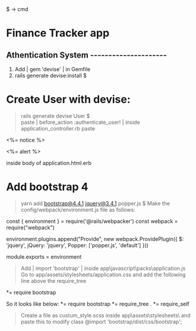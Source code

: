 $ -> cmd

# Finance Tracker app

## Athentication System ---------------------

1. Add | gem 'devise' | in Gemfile
2. rails generate devise:install $

# Create User with devise:

> rails generate devise User $  
> paste | before_action :authenticate_user! | inside application_controller.rb
> paste 
  <p class="notice"> <%= notice %> </p>
  <p class="alert"> <%= alert %> </p>
  inside body of application.html.erb

<!-- Now the signup and login page functionality automatically created -->
# Add bootstrap 4
> yarn add bootstrap@4.4.1 jquery@3.4.1 popper.js   $
> Make the config/webpack/environment.js file as follows:

const { environment } = require('@rails/webpacker')
const webpack = require("webpack")

environment.plugins.append("Provide", new webpack.ProvidePlugin({
    $: 'jquery',
    jQuery: 'jquery',
    Popper: ['popper.js', 'default']
}))

module.exports = environment

> Add | import 'bootstrap' | inside app\javascript\packs\application.js
> Go to app/assets/stylesheets/application.css and add the following line above the require_tree 

*= require bootstrap

So it looks like below:
*= require bootstrap
*= require_tree .
*= require_self

> Create a file as custum_style.scss inside app\assets\stylesheets\ and paste this to modify class 
@import 'bootstrap/dist/css/bootstrap';